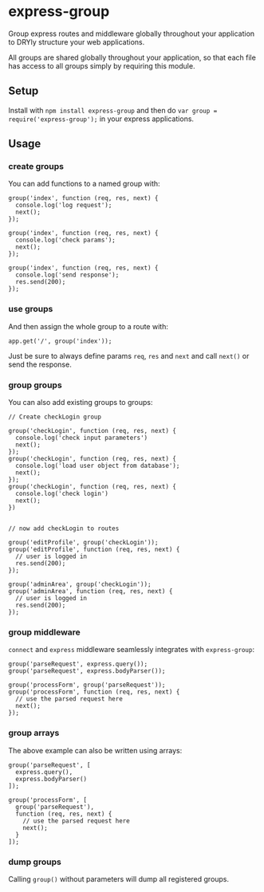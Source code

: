 express-group
=============

Group express routes and middleware globally throughout your application to
DRYly structure your web applications.

All groups are shared globally throughout your application, so that each file
has access to all groups simply by requiring this module.


Setup
-----

Install with `npm install express-group` and then do `var group =
require('express-group');` in your express applications.


Usage
-----

### create groups

You can add functions to a named group with:

    group('index', function (req, res, next) {
      console.log('log request');
      next();
    });

    group('index', function (req, res, next) {
      console.log('check params');
      next();
    });

    group('index', function (req, res, next) {
      console.log('send response');
      res.send(200);
    });

### use groups

And then assign the whole group to a route with:

    app.get('/', group('index'));

Just be sure to always define params `req`, `res` and `next` and call `next()`
or send the response.

### group groups

You can also add existing groups to groups:

    // Create checkLogin group

    group('checkLogin', function (req, res, next) {
      console.log('check input parameters')
      next();
    });
    group('checkLogin', function (req, res, next) {
      console.log('load user object from database');
      next();
    });
    group('checkLogin', function (req, res, next) {
      console.log('check login')
      next();
    })


    // now add checkLogin to routes

    group('editProfile', group('checkLogin'));
    group('editProfile', function (req, res, next) {
      // user is logged in
      res.send(200);
    });

    group('adminArea', group('checkLogin'));
    group('adminArea', function (req, res, next) {
      // user is logged in
      res.send(200);
    });

### group middleware

`connect` and `express` middleware seamlessly integrates with `express-group`:

    group('parseRequest', express.query());
    group('parseRequest', express.bodyParser());

    group('processForm', group('parseRequest'));
    group('processForm', function (req, res, next) {
      // use the parsed request here
      next();
    });

### group arrays

The above example can also be written using arrays:

    group('parseRequest', [
      express.query(),
      express.bodyParser()
    ]);

    group('processForm', [
      group('parseRequest'),
      function (req, res, next) {
        // use the parsed request here
        next();
      }
    ]);

### dump groups

Calling `group()` without parameters will dump all registered groups.
